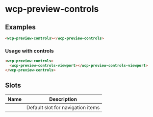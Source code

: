 # wcp-preview-controls

## Examples

```html
<wcp-preview-controls></wcp-preview-controls>
```

### Usage with controls

```html
<wcp-preview-controls>
  <wcp-preview-controls-viewport></wcp-preview-controls-viewport>
</wcp-preview-controls>
```

## Slots

| Name | Description                       |
|------|-----------------------------------|
|      | Default slot for navigation items |
